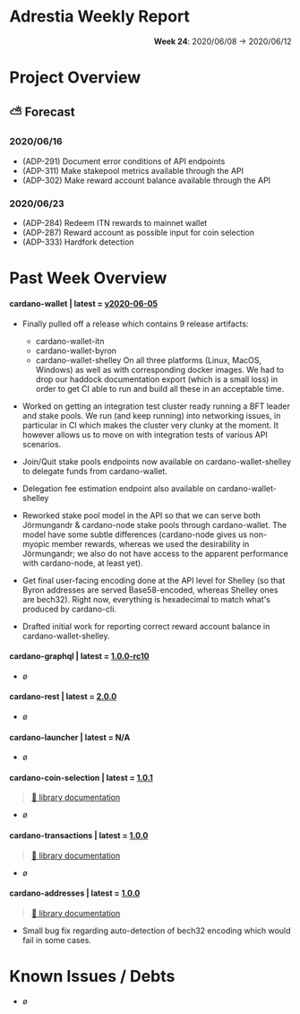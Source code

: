 # Adrestia Weekly Report

<p align="right">
  <strong>Week 24</strong>: 2020/06/08 → 2020/06/12
</p>

# Project Overview

## ⛅ Forecast

### 2020/06/16

- (ADP-291) Document error conditions of API endpoints
- (ADP-311) Make stakepool metrics available through the API
- (ADP-302) Make reward account balance available through the API

### 2020/06/23

- (ADP-284) Redeem ITN rewards to mainnet wallet
- (ADP-287) Reward account as possible input for coin selection
- (ADP-333) Hardfork detection 

# Past Week Overview

#### cardano-wallet | latest = [v2020-06-05](https://github.com/input-output-hk/cardano-wallet/releases/v2020-06-05)

- Finally pulled off a release which contains 9 release artifacts: 
  - cardano-wallet-itn
  - cardano-wallet-byron
  - cardano-wallet-shelley
  On all three platforms (Linux, MacOS, Windows) as well as with corresponding docker images. We had to drop our haddock 
  documentation export (which is a small loss) in order to get CI able to run and build all these in an acceptable time.

- Worked on getting an integration test cluster ready running a BFT leader and stake pools. We run (and keep running) into
  networking issues, in particular in CI which makes the cluster very clunky at the moment. It however allows us to move on
  with integration tests of various API scenarios.

- Join/Quit stake pools endpoints now available on cardano-wallet-shelley to delegate funds from cardano-wallet. 

- Delegation fee estimation endpoint also available on cardano-wallet-shelley

- Reworked stake pool model in the API so that we can serve both Jörmungandr & cardano-node stake pools through cardano-wallet.
  The model have some subtle differences (cardano-node gives us non-myopic member rewards, whereas we used the desirability 
  in Jörmungandr; we also do not have access to the apparent performance with cardano-node, at least yet). 

- Get final user-facing encoding done at the API level for Shelley (so that Byron addresses are served Base58-encoded, whereas
  Shelley ones are bech32). Right now, everything is hexadecimal to match what's produced by cardano-cli. 

- Drafted initial work for reporting correct reward account balance in cardano-wallet-shelley. 


#### cardano-graphql | latest = [1.0.0-rc10](https://github.com/input-output-hk/cardano-graphql/releases/tag/v1.0.0-rc.10)

- ø

#### cardano-rest | latest = [2.0.0](https://github.com/input-output-hk/cardano-rest/releases/2.0.0)

- ø

#### cardano-launcher | latest = N/A

- ø

#### cardano-coin-selection | latest = [1.0.1](https://github.com/input-output-hk/cardano-graphql/releases/1.0.1)

> [:book: library documentation](https://input-output-hk.github.io/cardano-coin-selection/haddock/)

- ø

#### cardano-transactions | latest = [1.0.0](https://github.com/input-output-hk/cardano-transactions/releases/1.0.0)    

> [:book: library documentation](https://input-output-hk.github.io/cardano-transactions/haddock/)

- ø

#### cardano-addresses | latest = [1.0.0](https://github.com/input-output-hk/cardano-addresses/releases/1.0.0)

> [:book: library documentation](https://input-output-hk.github.io/cardano-addresses/haddock/)

- Small bug fix regarding auto-detection of bech32 encoding which would fail in some cases.

# Known Issues / Debts

- ø
